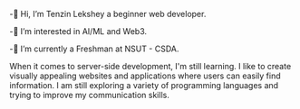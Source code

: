 -👋 Hi, I’m Tenzin Lekshey a beginner web developer.

-👀 I’m interested in AI/ML and Web3.

-🌱 I’m currently a Freshman at NSUT - CSDA.

When it comes to server-side development, I'm still learning.
I like to create visually appealing websites and applications where users can easily find information. I am still exploring a variety of programming languages and trying to improve my communication skills.
<!---
Tenlekshe/Tenlekshe is a ✨ special ✨ repository because its `README.md` (this file) appears on your GitHub profile.
You can click the Preview link to take a look at your changes.
--->
